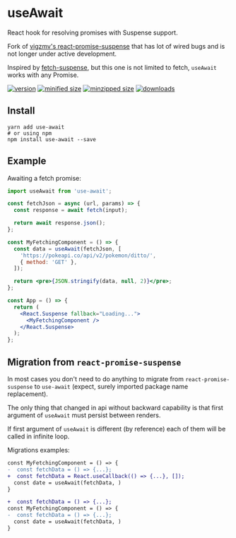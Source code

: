 
# useAwait

React hook for resolving promises with Suspense support.

Fork of [vigzmv's react-promise-suspense](https://github.com/vigzmv/react-promise-suspense) that has lot of wired bugs and is not longer under active development.

Inspired by [fetch-suspense](https://github.com/CharlesStover/fetch-suspense), but this one is not limited to fetch, `useAwait` works with any Promise.

[![version](https://img.shields.io/npm/v/use-await.svg)](https://www.npmjs.com/package/use-await)
[![minified size](https://img.shields.io/bundlephobia/min/use-await.svg)](https://www.npmjs.com/package/use-await)
[![minzipped size](https://img.shields.io/bundlephobia/minzip/use-await.svg)](https://www.npmjs.com/package/use-await)
[![downloads](https://img.shields.io/npm/dt/use-await.svg)](https://www.npmjs.com/package/use-await)

## Install

```yarn
yarn add use-await
# or using npm
npm install use-await --save
```

## Example

Awaiting a fetch promise:

```jsx
import useAwait from 'use-await';

const fetchJson = async (url, params) => {
  const response = await fetch(input);

  return await response.json();
};

const MyFetchingComponent = () => {
  const data = useAwait(fetchJson, [
    'https://pokeapi.co/api/v2/pokemon/ditto/',
    { method: 'GET' },
  ]);

  return <pre>{JSON.stringify(data, null, 2)}</pre>;
};

const App = () => {
  return (
    <React.Suspense fallback="Loading...">
      <MyFetchingComponent />
    </React.Suspense>
  );
};
```


## Migration from `react-promise-suspense`

In most cases you don't need to do anything to migrate from `react-promise-suspense` to `use-await` (expect, surely imported package name replacement).

The only thing that changed in api without backward capability is that first argument of `useAwait` must persist between renders.

If first argument of `useAwait` is different (by reference) each of them will be called in infinite loop.

Migrations examples:

```diff
const MyFetchingComponent = () => {
-  const fetchData = () => {...};
+  const fetchData = React.useCallback(() => {...}, []);
  const date = useAwait(fetchData, )
}
```

```diff
+  const fetchData = () => {...};
const MyFetchingComponent = () => {
-  const fetchData = () => {...};
  const date = useAwait(fetchData, )
}
```
